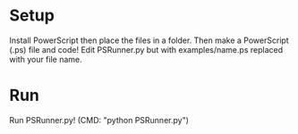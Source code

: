 # Setup
Install PowerScript then place the files in a folder.
Then make a PowerScript (.ps) file and code!
Edit PSRunner.py but with examples/name.ps replaced with your file name.

# Run
Run PSRunner.py!
(CMD: "python PSRunner.py")
